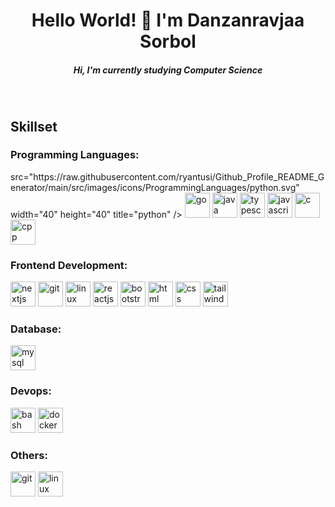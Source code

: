 <h1 align="center">Hello World! 👋 I'm Danzanravjaa Sorbol</h1>

<h5 align="center">Hi, I'm currently studying Computer Science</h5>
<br />

<h2 align="left">Skillset</h2>

<h3 align="left">Programming Languages:</h3>

<p align="left">
    src="https://raw.githubusercontent.com/ryantusi/Github_Profile_README_Generator/main/src/images/icons/ProgrammingLanguages/python.svg" width="40" height="40" title="python" />
    <img src="https://raw.githubusercontent.com/ryantusi/Github_Profile_README_Generator/main/src/images/icons/ProgrammingLanguages/go.svg" width="40" height="40" title="go" />
    <img src="https://raw.githubusercontent.com/ryantusi/Github_Profile_README_Generator/main/src/images/icons/ProgrammingLanguages/java.svg" width="40" height="40" title="java" />
    <img src="https://raw.githubusercontent.com/ryantusi/Github_Profile_README_Generator/main/src/images/icons/ProgrammingLanguages/typescript.svg" width="40" height="40" title="typescript" />
    <img src="https://raw.githubusercontent.com/ryantusi/Github_Profile_README_Generator/main/src/images/icons/ProgrammingLanguages/javascript.svg" width="40" height="40" title="javascript" />
    <img src="https://raw.githubusercontent.com/ryantusi/Github_Profile_README_Generator/main/src/images/icons/ProgrammingLanguages/c.svg" width="40" height="40" title="c" />
    <img src="https://raw.githubusercontent.com/ryantusi/Github_Profile_README_Generator/main/src/images/icons/ProgrammingLanguages/cpp.svg" width="40" height="40" title="cpp" />
</p>

<h3 align="left">Frontend Development:</h3>

<p align="left">
    <img src="https://raw.githubusercontent.com/ryantusi/Github_Profile_README_Generator/main/src/images/icons/StaticSiteGenerators/nextjs.svg" width="40" height="40" title="nextjs" />
    <img src="https://raw.githubusercontent.com/ryantusi/Github_Profile_README_Generator/main/src/images/icons/Other/git.svg" width="40" height="40" title="git" />
    <img src="https://raw.githubusercontent.com/ryantusi/Github_Profile_README_Generator/main/src/images/icons/Other/linux.svg" width="40" height="40" title="linux" />
    <img src="https://raw.githubusercontent.com/ryantusi/Github_Profile_README_Generator/main/src/images/icons/FrontendDevelopment/reactjs.svg" width="40" height="40" title="reactjs" />
    <img src="https://raw.githubusercontent.com/ryantusi/Github_Profile_README_Generator/main/src/images/icons/FrontendDevelopment/bootstrap.svg" width="40" height="40" title="bootstrap" />
    <img src="https://raw.githubusercontent.com/ryantusi/Github_Profile_README_Generator/main/src/images/icons/FrontendDevelopment/html.svg" width="40" height="40" title="html" />
    <img src="https://raw.githubusercontent.com/ryantusi/Github_Profile_README_Generator/main/src/images/icons/FrontendDevelopment/css.svg" width="40" height="40" title="css" />
    <img src="https://raw.githubusercontent.com/ryantusi/Github_Profile_README_Generator/main/src/images/icons/FrontendDevelopment/tailwind.svg" width="40" height="40" title="tailwind" />
</p>

<h3 align="left">Database:</h3>

<p align="left">
    <img src="https://raw.githubusercontent.com/ryantusi/Github_Profile_README_Generator/main/src/images/icons/Database/mysql.svg" width="40" height="40" title="mysql" />
</p>

<h3 align="left">Devops:</h3>

<p align="left">
    <img src="https://raw.githubusercontent.com/ryantusi/Github_Profile_README_Generator/main/src/images/icons/Devops/bash.svg" width="40" height="40" title="bash" />
    <img src="https://raw.githubusercontent.com/ryantusi/Github_Profile_README_Generator/main/src/images/icons/Devops/docker.svg" width="40" height="40" title="docker" />
</p>

<h3 align="left">Others:</h3>

<p align="left">
    <img src="https://raw.githubusercontent.com/ryantusi/Github_Profile_README_Generator/main/src/images/icons/Other/git.svg" width="40" height="40" title="git" />
    <img src="https://raw.githubusercontent.com/ryantusi/Github_Profile_README_Generator/main/src/images/icons/Other/linux.svg" width="40" height="40" title="linux" />
</p>
